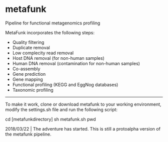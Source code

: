 # metafunk
Pipeline for functional metagenomics profiling

MetaFunk incorporates the following steps:

- Quality filtering
- Duplicate removal
- Low complecity read removal
- Host DNA removal (for non-human samples)
- Human DNA removal (contamination for non-human samples)
- Co-assembly
- Gene prediction
- Gene mapping
- Functional profiling (KEGG and EggNog databases)
- Taxonomic profiling

----

To make it work, clone or download metafunk to your working environment, modify the settings.sh file and run the following script:

cd [metafunkdirectory]
sh metafunk.sh pwd

2018/03/22 | The adventure has started. This is still a protoalpha version of the metafunk pipeline.
